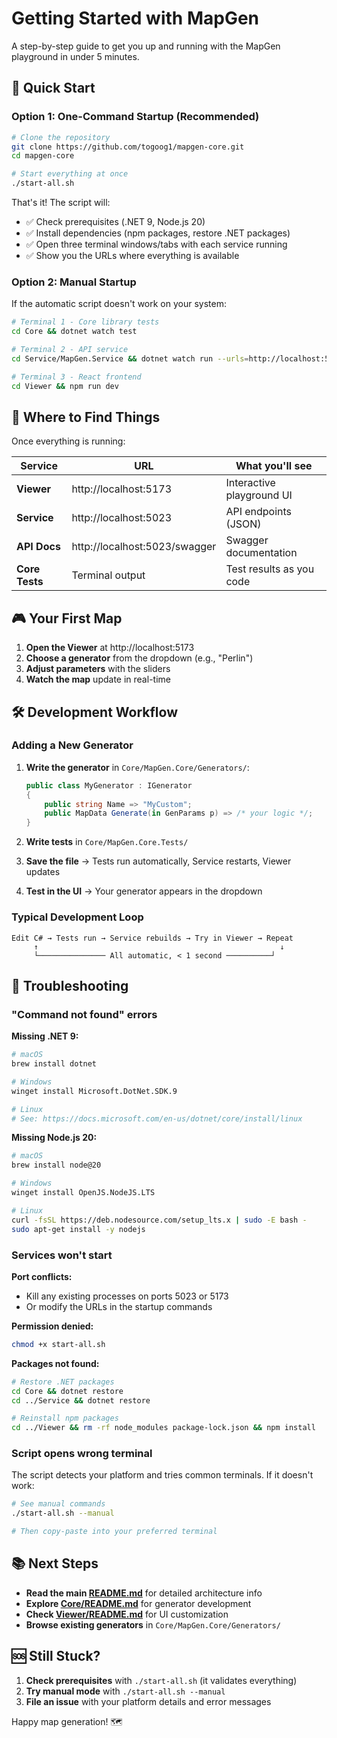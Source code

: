 # Getting Started with MapGen

A step-by-step guide to get you up and running with the MapGen playground in under 5 minutes.

## 🚀 Quick Start

### Option 1: One-Command Startup (Recommended)

```bash
# Clone the repository
git clone https://github.com/togoog1/mapgen-core.git
cd mapgen-core

# Start everything at once
./start-all.sh
```

That's it! The script will:

- ✅ Check prerequisites (.NET 9, Node.js 20)
- ✅ Install dependencies (npm packages, restore .NET packages)
- ✅ Open three terminal windows/tabs with each service running
- ✅ Show you the URLs where everything is available

### Option 2: Manual Startup

If the automatic script doesn't work on your system:

```bash
# Terminal 1 - Core library tests
cd Core && dotnet watch test

# Terminal 2 - API service
cd Service/MapGen.Service && dotnet watch run --urls=http://localhost:5023

# Terminal 3 - React frontend
cd Viewer && npm run dev
```

## 📍 Where to Find Things

Once everything is running:

| Service        | URL                           | What you'll see           |
| -------------- | ----------------------------- | ------------------------- |
| **Viewer**     | http://localhost:5173         | Interactive playground UI |
| **Service**    | http://localhost:5023         | API endpoints (JSON)      |
| **API Docs**   | http://localhost:5023/swagger | Swagger documentation     |
| **Core Tests** | Terminal output               | Test results as you code  |

## 🎮 Your First Map

1. **Open the Viewer** at http://localhost:5173
2. **Choose a generator** from the dropdown (e.g., "Perlin")
3. **Adjust parameters** with the sliders
4. **Watch the map** update in real-time

## 🛠 Development Workflow

### Adding a New Generator

1. **Write the generator** in `Core/MapGen.Core/Generators/`:

   ```csharp
   public class MyGenerator : IGenerator
   {
       public string Name => "MyCustom";
       public MapData Generate(in GenParams p) => /* your logic */;
   }
   ```

2. **Write tests** in `Core/MapGen.Core.Tests/`

3. **Save the file** → Tests run automatically, Service restarts, Viewer updates

4. **Test in the UI** → Your generator appears in the dropdown

### Typical Development Loop

```
Edit C# → Tests run → Service rebuilds → Try in Viewer → Repeat
     ↑                                                      ↓
     └─────────────── All automatic, < 1 second ──────────┘
```

## 🔧 Troubleshooting

### "Command not found" errors

**Missing .NET 9:**

```bash
# macOS
brew install dotnet

# Windows
winget install Microsoft.DotNet.SDK.9

# Linux
# See: https://docs.microsoft.com/en-us/dotnet/core/install/linux
```

**Missing Node.js 20:**

```bash
# macOS
brew install node@20

# Windows
winget install OpenJS.NodeJS.LTS

# Linux
curl -fsSL https://deb.nodesource.com/setup_lts.x | sudo -E bash -
sudo apt-get install -y nodejs
```

### Services won't start

**Port conflicts:**

- Kill any existing processes on ports 5023 or 5173
- Or modify the URLs in the startup commands

**Permission denied:**

```bash
chmod +x start-all.sh
```

**Packages not found:**

```bash
# Restore .NET packages
cd Core && dotnet restore
cd ../Service && dotnet restore

# Reinstall npm packages
cd ../Viewer && rm -rf node_modules package-lock.json && npm install
```

### Script opens wrong terminal

The script detects your platform and tries common terminals. If it doesn't work:

```bash
# See manual commands
./start-all.sh --manual

# Then copy-paste into your preferred terminal
```

## 📚 Next Steps

- **Read the main [README.md](./readme.md)** for detailed architecture info
- **Explore [Core/README.md](./Core/README.md)** for generator development
- **Check [Viewer/README.md](./Viewer/README.md)** for UI customization
- **Browse existing generators** in `Core/MapGen.Core/Generators/`

## 🆘 Still Stuck?

1. **Check prerequisites** with `./start-all.sh` (it validates everything)
2. **Try manual mode** with `./start-all.sh --manual`
3. **File an issue** with your platform details and error messages

Happy map generation! 🗺️
